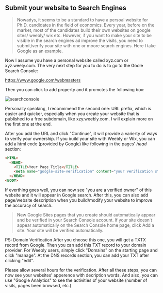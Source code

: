 ## Submit your website to Search Engines

> Nowadys, it seems to be a standard to have a persoal website for Ph.D. candidates in the field of economics. Every year, before on the market, most of the candidates build their own websites on google sites/ weebly/ wix etc. However, if you want to make your site to be visible in the search engines ad improve the visits, you need to submit/verify your site with one or moore search engines. Here I take Google as an example. 

Now I assume you have a personal website called xyz.com or xyz.weely.com. The very next step for you to do is to go to the Goole Search Console:

https://www.google.com/webmasters

Then you can click to add property and it promotes the following box:

![searchconsole](https://raw.githubusercontent.com/zxecon/latex-markdown/master/searchconsole.png)

Personally speaking, I reconmmend the second one: URL prefix, which is easier and quicker, especially when you create your website that is published to a free subdomain, like xzy.weebly.com. I will explain more on the first one at the end.

After you add the URL and click "Continue", it will provide a varierty of ways to verify your ownership. If you build your site with Weebly or Wix, you can add a html code (provided by Google) like following in the pages' *head* section:

```html
<HTML>
  <HEAD>
    <TITLE>Your Page Title</TITLE>
    <meta name="google-site-verification" content="your verification string">
  </HEAD>
<BODY>
```
If everthing goes well, you can now see "you are a verified owner" of this website and it will appear in Google search. After this, you can also add page/website description when you build/modify your website to improve the accuracy of search. 

<HTML>
  <HEAD>
    <TITLE>Your Page Title</TITLE>
    <meta name="google-site-verification" content="your verification string">
  </HEAD>
<BODY>

> New Google Sites pages that you create should automatically appear and be verified in your Search Console account. If your site doesn't appear automatically on the Search Console home page, click Add a site. Your site will be verified automatically.

PS: Domain Verification
After you choose this one, you will get a TXTX record from Google. Then you can add this TXT record to your domain provider. For Weebly users, simply click "Domains" on the starting page and click "manage". At the DNS records section, you can add your TXT after clicking "edit".

Please allow several hours for the verification. 
After all these steps, you can now see your websites' apperence with decription words. And also, you can use "Google Analytics" to see the activities of your website (number of visits, pages been browsed, etc.)
